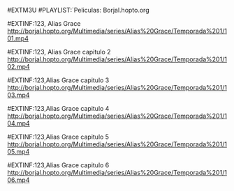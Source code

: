 #EXTM3U
#PLAYLIST:`Peliculas: Borjal.hopto.org

#EXTINF:123, Alias Grace
http://borjal.hopto.org/Multimedia/series/Alias%20Grace/Temporada%201/101.mp4

#EXTINF:123,   Alias Grace capitulo 2  
http://borjal.hopto.org/Multimedia/series/Alias%20Grace/Temporada%201/102.mp4

#EXTINF:123,Alias Grace capitulo 3
http://borjal.hopto.org/Multimedia/series/Alias%20Grace/Temporada%201/103.mp4

#EXTINF:123,Alias Grace capitulo 4
http://borjal.hopto.org/Multimedia/series/Alias%20Grace/Temporada%201/104.mp4

#EXTINF:123,Alias Grace capitulo 5
http://borjal.hopto.org/Multimedia/series/Alias%20Grace/Temporada%201/105.mp4

#EXTINF:123,Alias Grace capitulo 6
http://borjal.hopto.org/Multimedia/series/Alias%20Grace/Temporada%201/106.mp4


